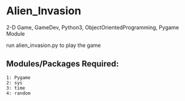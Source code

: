 # Alien_Invasion

2-D Game, GameDev, Python3, ObjectOrientedProgramming, Pygame Module

run alien_invasion.py to play the game

## Modules/Packages Required:
    1: Pygame
    2: sys
    3: time
    4: random
